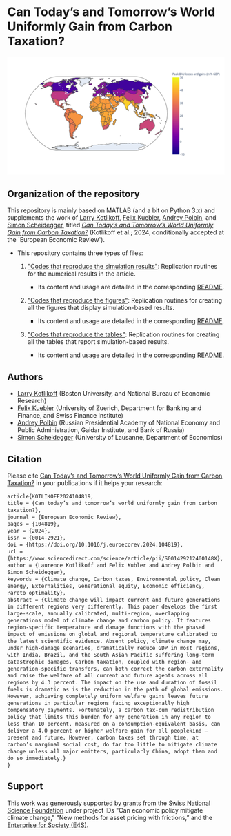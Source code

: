 # Can Today’s and Tomorrow’s World Uniformly Gain from Carbon Taxation?

<p align="center">
<img src="screens/6d-damage-GDP.png" width="800px"/>
</p>


## Organization of the repository

This repository is mainly based on MATLAB (and a bit on Python 3.x) and supplements the work of [Larry Kotlikoff](https://kotlikoff.net/), [Felix Kuebler](https://sites.google.com/site/fkubler/), [Andrey Polbin](https://cepr.org/about/people/andrey-polbin), and [Simon Scheidegger](https://sites.google.com/site/simonscheidegger), titled _[Can Today’s and Tomorrow’s World Uniformly Gain from Carbon Taxation?](#citation)_ (Kotlikoff et al.; 2024, conditionally accepted at the `European Economic Review').

* This repository contains three types of files:
  1. ["Codes that reproduce the simulation results"](codes_and_data): Replication routines for the numerical results in the article.
      - Its content and usage are detailed in the corresponding [README](codes_and_data/README.md#part-1-codes-to-replication-the-simulation-results-of-the-article).

  2. ["Codes that reproduce the figures"](codes_and_data): Replication routines for creating all the figures that display simulation-based results.
      - Its content and usage are detailed in the corresponding [README](codes_and_data/README.md#part-2-codes-that-reproduce-the-figures-of-the-article).

  3. ["Codes that reproduce the tables"](figures_replication): Replication routines for creating all the tables that report simulation-based results.
      - Its content and usage are detailed in the corresponding [README](codes_and_data/README.md#part-3-code-that-produces-tables).
  
  
## Authors

* [Larry Kotlikoff](https://kotlikoff.net/) (Boston University, and National Bureau of Economic Research)
* [Felix Kuebler](https://sites.google.com/site/fkubler/) (University of Zuerich, Department for Banking and Finance, and Swiss Finance Institute)
* [Andrey Polbin](https://cepr.org/about/people/andrey-polbin) (Russian Presidential Academy of National Economy and Public Administration, Gaidar Institute, and Bank of Russia)
* [Simon Scheidegger](https://sites.google.com/site/simonscheidegger) (University of Lausanne, Department of Economics)


## Citation

Please cite [Can Today’s and Tomorrow’s World Uniformly Gain from Carbon Taxation?](https://www.sciencedirect.com/science/article/pii/S001429212400148X)
in your publications if it helps your research:

```
article{KOTLIKOFF2024104819,
title = {Can today’s and tomorrow’s world uniformly gain from carbon taxation?},
journal = {European Economic Review},
pages = {104819},
year = {2024},
issn = {0014-2921},
doi = {https://doi.org/10.1016/j.euroecorev.2024.104819},
url = {https://www.sciencedirect.com/science/article/pii/S001429212400148X},
author = {Laurence Kotlikoff and Felix Kubler and Andrey Polbin and Simon Scheidegger},
keywords = {Climate change, Carbon taxes, Environmental policy, Clean energy, Externalities, Generational equity, Economic efficiency, Pareto optimality},
abstract = {Climate change will impact current and future generations in different regions very differently. This paper develops the first large-scale, annually calibrated, multi-region, overlapping generations model of climate change and carbon policy. It features region-specific temperature and damage functions with the phased impact of emissions on global and regional temperature calibrated to the latest scientific evidence. Absent policy, climate change may, under high-damage scenarios, dramatically reduce GDP in most regions, with India, Brazil, and the South Asian Pacific suffering long-term catastrophic damages. Carbon taxation, coupled with region- and generation-specific transfers, can both correct the carbon externality and raise the welfare of all current and future agents across all regions by 4.3 percent. The impact on the use and duration of fossil fuels is dramatic as is the reduction in the path of global emissions. However, achieving completely uniform welfare gains leaves future generations in particular regions facing exceptionally high compensatory payments. Fortunately, a carbon tax-cum redistribution policy that limits this burden for any generation in any region to less than 10 percent, measured on a consumption-equivalent basis, can deliver a 4.0 percent or higher welfare gain for all peoplekind – present and future. However, carbon taxes set through time, at carbon’s marginal social cost, do far too little to mitigate climate change unless all major emitters, particularly China, adopt them and do so immediately.}
}
```


## Support

This work was generously supported by grants from the [Swiss National Science Foundation](https://www.snf.ch) under project IDs "Can economic policy mitigate climate change," "New methods for asset pricing with frictions,” and the [Enterprise for Society (E4S)](https://e4s.center).
